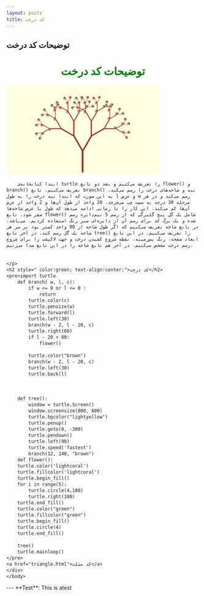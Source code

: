```yaml
---
layout: posts
title: کد درخت
---
```

## توضیحات کد درخت 
<html>
<head>
    <h1 style=" color:green; text-align:center;">توضیحات کد درخت</h1>
    <body>
    <img src="../assets/images/tree.jpg" alt="درخت" width="400" border-radius="10" >
    <br>
    <div >
    <p dir="rtl" style="text-align: right;">

        ابتدا کتابخانه‌ی turtle را تعریف می‌کنیم و بعد دو تابع flower() و branch() تعریف می‌کنیم. تابع branch() تنه و شاخه‌ها‌ی درخت را رسم می‌کند، به این صورت که ابتدا تنه درخت را به طول l و عرض w رسم می‌کند و در هر مرحله 30 درجه به سمت چپ می‌چرخد، 20 واحد از طول آن‌ها و 2 واحد از عرض آن‌ها کم می‌کند. این کار را تا زمانی ادامه می‌دهد که طول یا عرض شاخه‌ها صفر شود. تابع flower() شامل یک گل پنج گلبرگی که از رسم 5 نیم‌دایره رسم شده و یک برگ که برای رسم آن از دایره‌ای سبز رنگ استفاده کردیم، می‌باشد. در تابع شاخه تعریف می‌کنیم که اگر طول شاخه از 80 واحد کمتر بود بر سر هر شاخه یک گل رسم کند. در آخر تابع tree() را تعریف می‌کنیم، در این تابع ابعاد صفحه، رنگ پس‌زمینه، نقطه شروع کشیدن درخت و جهت لاکپشت را برای شروع رسم درخت مشخص می‌کنیم، در آخر هم تابع شاخه را در این تابع صدا می‌زنیم.

        
    </p>
    <h2 style=" color:green; text-align:center;">کد درخت</h2>
    <pre>import turtle
        def branch( w, l, c):
            if w <= 0 or l <= 0 :
                return 
            turtle.color(c)
            turtle.pensize(w)
            turtle.forward(l)
            turtle.left(30)
            branch(w - 2, l - 20, c)
            turtle.right(60)
            if l - 20 < 80:
                flower()
                
            turtle.color("brown")
            branch(w - 2, l - 20, c)
            turtle.left(30)
            turtle.back(l)
            
                
        
        def tree():
            window = turtle.Screen()
            window.screensize(800, 600)
            turtle.bgcolor("lightyellow")
            turtle.penup()
            turtle.goto(0, -300)
            turtle.pendown()
            turtle.left(90)
            turtle.speed('fastest')
            branch(12, 140, "brown")
        def flower():
        turtle.color('lightcoral')
        turtle.fillcolor('lightcoral')
        turtle.begin_fill()
        for i in range(5):
            turtle.circle(4,180)
            turtle.right(108)
        turtle.end_fill()
        turtle.color("green")
        turtle.fillcolor("green")
        turtle.begin_fill()
        turtle.circle(4)
        turtle.end_fill()
                
        tree()
        turtle.mainloop()
    </pre>
    <a href="triangle.html">کد مثلث</a>
    </div>
    </body>
</head>
</html>
---
**Test**: This is atest
